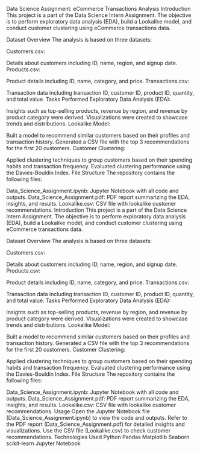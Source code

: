 Data Science Assignment: eCommerce Transactions Analysis
Introduction
This project is a part of the Data Science Intern Assignment. The objective is to perform exploratory data analysis (EDA), build a Lookalike model, and conduct customer clustering using eCommerce transactions data.

Dataset Overview
The analysis is based on three datasets:

Customers.csv:

Details about customers including ID, name, region, and signup date.
Products.csv:

Product details including ID, name, category, and price.
Transactions.csv:

Transaction data including transaction ID, customer ID, product ID, quantity, and total value.
Tasks Performed
Exploratory Data Analysis (EDA):

Insights such as top-selling products, revenue by region, and revenue by product category were derived.
Visualizations were created to showcase trends and distributions.
Lookalike Model:

Built a model to recommend similar customers based on their profiles and transaction history.
Generated a CSV file with the top 3 recommendations for the first 20 customers.
Customer Clustering:

Applied clustering techniques to group customers based on their spending habits and transaction frequency.
Evaluated clustering performance using the Davies-Bouldin Index.
File Structure
The repository contains the following files:

Data_Science_Assignment.ipynb: Jupyter Notebook with all code and outputs.
Data_Science_Assignment.pdf: PDF report summarizing the EDA, insights, and results.
Lookalike.csv: CSV file with lookalike customer recommendations.
Introduction
This project is a part of the Data Science Intern Assignment. The objective is to perform exploratory data analysis (EDA), build a Lookalike model, and conduct customer clustering using eCommerce transactions data.

Dataset Overview
The analysis is based on three datasets:

Customers.csv:

Details about customers including ID, name, region, and signup date.
Products.csv:

Product details including ID, name, category, and price.
Transactions.csv:

Transaction data including transaction ID, customer ID, product ID, quantity, and total value.
Tasks Performed
Exploratory Data Analysis (EDA):

Insights such as top-selling products, revenue by region, and revenue by product category were derived.
Visualizations were created to showcase trends and distributions.
Lookalike Model:

Built a model to recommend similar customers based on their profiles and transaction history.
Generated a CSV file with the top 3 recommendations for the first 20 customers.
Customer Clustering:

Applied clustering techniques to group customers based on their spending habits and transaction frequency.
Evaluated clustering performance using the Davies-Bouldin Index.
File Structure
The repository contains the following files:

Data_Science_Assignment.ipynb: Jupyter Notebook with all code and outputs.
Data_Science_Assignment.pdf: PDF report summarizing the EDA, insights, and results.
Lookalike.csv: CSV file with lookalike customer recommendations.
Usage
Open the Jupyter Notebook file (Data_Science_Assignment.ipynb) to view the code and outputs.
Refer to the PDF report (Data_Science_Assignment.pdf) for detailed insights and visualizations.
Use the CSV file (Lookalike.csv) to check customer recommendations.
Technologies Used
Python
Pandas
Matplotlib
Seaborn
scikit-learn
Jupyter Notebook
